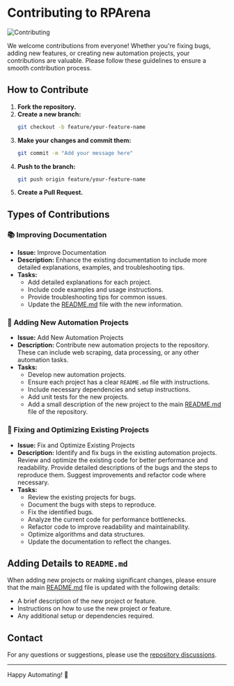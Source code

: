 # Contributing to RPArena

![Contributing](https://media.giphy.com/media/l0MYt5jPR6QX5pnqM/giphy.gif)

We welcome contributions from everyone! Whether you're fixing bugs, adding new features, or creating new automation projects, your contributions are valuable. Please follow these guidelines to ensure a smooth contribution process.

## How to Contribute

1. **Fork the repository.**
2. **Create a new branch:**
    ```sh
    git checkout -b feature/your-feature-name
    ```
3. **Make your changes and commit them:**
    ```sh
    git commit -m "Add your message here"
    ```
4. **Push to the branch:**
    ```sh
    git push origin feature/your-feature-name
    ```
5. **Create a Pull Request.**

## Types of Contributions

### 📚 Improving Documentation

- **Issue:** Improve Documentation
- **Description:** Enhance the existing documentation to include more detailed explanations, examples, and troubleshooting tips.
- **Tasks:**
  - Add detailed explanations for each project.
  - Include code examples and usage instructions.
  - Provide troubleshooting tips for common issues.
  - Update the [README.md](https://github.com/aloukikjoshi/RPArena/blob/main/README.md) file with the new information.

### 🚀 Adding New Automation Projects

- **Issue:** Add New Automation Projects
- **Description:** Contribute new automation projects to the repository. These can include web scraping, data processing, or any other automation tasks.
- **Tasks:**
  - Develop new automation projects.
  - Ensure each project has a clear `README.md` file with instructions.
  - Include necessary dependencies and setup instructions.
  - Add unit tests for the new projects.
  - Add a small description of the new project to the main [README.md](https://github.com/aloukikjoshi/RPArena/blob/main/README.md) file of the repository.

### 🐛 Fixing and Optimizing Existing Projects

- **Issue:** Fix and Optimize Existing Projects
- **Description:** Identify and fix bugs in the existing automation projects. Review and optimize the existing code for better performance and readability. Provide detailed descriptions of the bugs and the steps to reproduce them. Suggest improvements and refactor code where necessary.
- **Tasks:**
  - Review the existing projects for bugs.
  - Document the bugs with steps to reproduce.
  - Fix the identified bugs.
  - Analyze the current code for performance bottlenecks.
  - Refactor code to improve readability and maintainability.
  - Optimize algorithms and data structures.
  - Update the documentation to reflect the changes.

## Adding Details to `README.md`

When adding new projects or making significant changes, please ensure that the main [README.md](https://github.com/aloukikjoshi/RPArena/blob/main/README.md) file is updated with the following details:
- A brief description of the new project or feature.
- Instructions on how to use the new project or feature.
- Any additional setup or dependencies required.

## Contact

For any questions or suggestions, please use the [repository discussions](https://github.com/aloukikjoshi/RPArena/discussions).

---

Happy Automating! 🚀